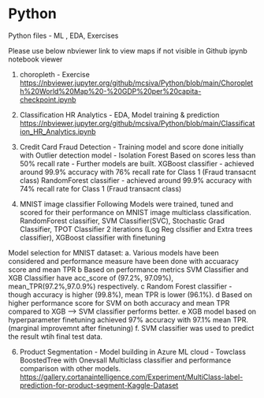 # Python
Python files - ML , EDA, Exercises

Please use below nbviewer link to view maps if not visible in Github ipynb notebook viewer
1. choropleth - Exercise
https://nbviewer.jupyter.org/github/mcsiva/Python/blob/main/Choropleth%20World%20Map%20-%20GDP%20per%20capita-checkpoint.ipynb

2. Classification HR Analytics - EDA, Model training & prediction
https://nbviewer.jupyter.org/github/mcsiva/Python/blob/main/Classification_HR_Analytics.ipynb

3. Credit Card Fraud Detection - 
   Training model and score done initially with Outlier detection model - Isolation Forest
   Based on scores less than 50% recall rate - Further models are built.
   XGBoost classifier -
   achieved around 99.9% accuracy with 76% recall rate for Class 1 (Fraud transacnt  class)
   RandomForest classifier -
   achieved around 99.9% accuracy with 74% recall rate for Class 1 (Fraud transacnt  class)

4. MNIST image classifier
   Following Models were trained, tuned and scored for their performance on MNIST image multiclass classification.
   RandomForest classifier, SVM Classifier(SVC), Stochastic Grad Classifier,
   TPOT Classifier 2 iterations (Log Reg clssifier and Extra trees classifier), XGBoost classifier with finetuning
  
  Model selection for MNIST dataset:
  a. Various models have been considered and performance measure have been done with accuaracy score and mean TPR
  b Based on performance metrics SVM Classifier and XGB Classifier have acc_score of (97.2%, 97.09%), mean_TPR(97.2%,97.0.9%) respectively.
  c Random Forest classifier - though accuracy is higher (99.8%), mean TPR is lower (96.1%).
  d Based on higher performance score for SVM on both accuracy and mean TPR compared to XGB --> SVM classifier performs better.
  e XGB model based on hyperparameter finetuning achieved 97% accuracy with 97.1% mean TPR. (marginal improvemnt after finetuning)
  f. SVM classifier was used to predict the result wtih final test data.

6. Product Segmentation - Model building in Azure ML cloud - Towclass BoostedTree with Onevsall Multiclass classifier and performance comparison with other models.
  https://gallery.cortanaintelligence.com/Experiment/MultiClass-label-prediction-for-product-segment-Kaggle-Dataset
